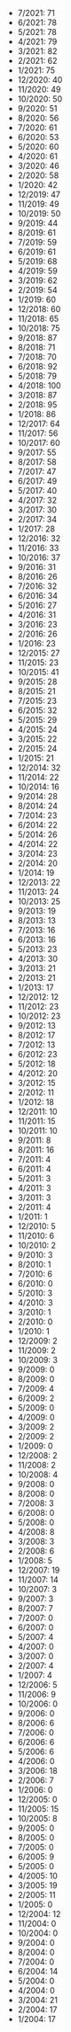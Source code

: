 *  7/2021: 71
*  6/2021: 78
*  5/2021: 78
*  4/2021: 79
*  3/2021: 82
*  2/2021: 62
*  1/2021: 75
*  12/2020: 40
*  11/2020: 49
*  10/2020: 50
*  9/2020: 51
*  8/2020: 56
*  7/2020: 61
*  6/2020: 53
*  5/2020: 60
*  4/2020: 61
*  3/2020: 46
*  2/2020: 58
*  1/2020: 42
*  12/2019: 47
*  11/2019: 49
*  10/2019: 50
*  9/2019: 44
*  8/2019: 61
*  7/2019: 59
*  6/2019: 61
*  5/2019: 68
*  4/2019: 59
*  3/2019: 62
*  2/2019: 54
*  1/2019: 60
*  12/2018: 60
*  11/2018: 65
*  10/2018: 75
*  9/2018: 87
*  8/2018: 71
*  7/2018: 70
*  6/2018: 92
*  5/2018: 79
*  4/2018: 100
*  3/2018: 87
*  2/2018: 95
*  1/2018: 86
*  12/2017: 64
*  11/2017: 56
*  10/2017: 60
*  9/2017: 55
*  8/2017: 58
*  7/2017: 47
*  6/2017: 49
*  5/2017: 40
*  4/2017: 32
*  3/2017: 30
*  2/2017: 34
*  1/2017: 28
*  12/2016: 32
*  11/2016: 33
*  10/2016: 37
*  9/2016: 31
*  8/2016: 26
*  7/2016: 32
*  6/2016: 34
*  5/2016: 27
*  4/2016: 31
*  3/2016: 23
*  2/2016: 26
*  1/2016: 23
*  12/2015: 27
*  11/2015: 23
*  10/2015: 41
*  9/2015: 28
*  8/2015: 21
*  7/2015: 23
*  6/2015: 32
*  5/2015: 29
*  4/2015: 24
*  3/2015: 22
*  2/2015: 24
*  1/2015: 21
*  12/2014: 32
*  11/2014: 22
*  10/2014: 16
*  9/2014: 28
*  8/2014: 24
*  7/2014: 23
*  6/2014: 22
*  5/2014: 26
*  4/2014: 22
*  3/2014: 23
*  2/2014: 20
*  1/2014: 19
*  12/2013: 22
*  11/2013: 24
*  10/2013: 25
*  9/2013: 19
*  8/2013: 13
*  7/2013: 16
*  6/2013: 16
*  5/2013: 23
*  4/2013: 30
*  3/2013: 21
*  2/2013: 21
*  1/2013: 17
*  12/2012: 12
*  11/2012: 23
*  10/2012: 23
*  9/2012: 13
*  8/2012: 17
*  7/2012: 13
*  6/2012: 23
*  5/2012: 18
*  4/2012: 20
*  3/2012: 15
*  2/2012: 11
*  1/2012: 18
*  12/2011: 10
*  11/2011: 15
*  10/2011: 10
*  9/2011: 8
*  8/2011: 16
*  7/2011: 4
*  6/2011: 4
*  5/2011: 3
*  4/2011: 3
*  3/2011: 3
*  2/2011: 4
*  1/2011: 1
*  12/2010: 5
*  11/2010: 6
*  10/2010: 2
*  9/2010: 3
*  8/2010: 1
*  7/2010: 6
*  6/2010: 0
*  5/2010: 3
*  4/2010: 3
*  3/2010: 1
*  2/2010: 0
*  1/2010: 1
*  12/2009: 2
*  11/2009: 2
*  10/2009: 3
*  9/2009: 0
*  8/2009: 0
*  7/2009: 4
*  6/2009: 2
*  5/2009: 0
*  4/2009: 0
*  3/2009: 2
*  2/2009: 2
*  1/2009: 0
*  12/2008: 2
*  11/2008: 2
*  10/2008: 4
*  9/2008: 0
*  8/2008: 0
*  7/2008: 3
*  6/2008: 0
*  5/2008: 0
*  4/2008: 8
*  3/2008: 3
*  2/2008: 6
*  1/2008: 5
*  12/2007: 19
*  11/2007: 14
*  10/2007: 3
*  9/2007: 3
*  8/2007: 7
*  7/2007: 0
*  6/2007: 0
*  5/2007: 4
*  4/2007: 0
*  3/2007: 0
*  2/2007: 4
*  1/2007: 4
*  12/2006: 5
*  11/2006: 9
*  10/2006: 0
*  9/2006: 0
*  8/2006: 6
*  7/2006: 0
*  6/2006: 6
*  5/2006: 6
*  4/2006: 0
*  3/2006: 18
*  2/2006: 7
*  1/2006: 0
*  12/2005: 0
*  11/2005: 15
*  10/2005: 8
*  9/2005: 0
*  8/2005: 0
*  7/2005: 0
*  6/2005: 9
*  5/2005: 0
*  4/2005: 10
*  3/2005: 19
*  2/2005: 11
*  1/2005: 0
*  12/2004: 12
*  11/2004: 0
*  10/2004: 0
*  9/2004: 0
*  8/2004: 0
*  7/2004: 0
*  6/2004: 14
*  5/2004: 0
*  4/2004: 0
*  3/2004: 21
*  2/2004: 17
*  1/2004: 17